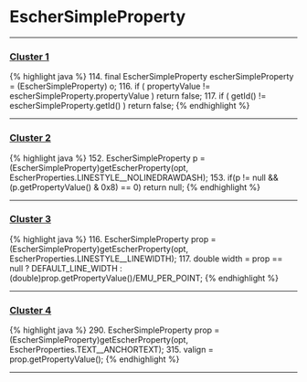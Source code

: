 # EscherSimpleProperty

***

### [Cluster 1](./1)
{% highlight java %}
114. final EscherSimpleProperty escherSimpleProperty = (EscherSimpleProperty) o;
116. if ( propertyValue != escherSimpleProperty.propertyValue ) return false;
117. if ( getId() != escherSimpleProperty.getId() ) return false;
{% endhighlight %}

***

### [Cluster 2](./2)
{% highlight java %}
152. EscherSimpleProperty p = (EscherSimpleProperty)getEscherProperty(opt, EscherProperties.LINESTYLE__NOLINEDRAWDASH);
153. if(p != null && (p.getPropertyValue() & 0x8) == 0) return null;
{% endhighlight %}

***

### [Cluster 3](./3)
{% highlight java %}
116. EscherSimpleProperty prop = (EscherSimpleProperty)getEscherProperty(opt, EscherProperties.LINESTYLE__LINEWIDTH);
117. double width = prop == null ? DEFAULT_LINE_WIDTH : (double)prop.getPropertyValue()/EMU_PER_POINT;
{% endhighlight %}

***

### [Cluster 4](./4)
{% highlight java %}
290. EscherSimpleProperty prop = (EscherSimpleProperty)getEscherProperty(opt, EscherProperties.TEXT__ANCHORTEXT);
315.     valign = prop.getPropertyValue();
{% endhighlight %}

***

